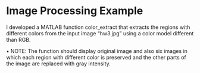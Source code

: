 # Image Processing Example 

I developed a MATLAB function color_extract that extracts the regions with different colors from the input image “hw3.jpg” using a color model different than RGB. 
 
▪ NOTE: The function should display original image and also six images in which each region with different color is preserved and the other parts of the image are replaced with gray intensity. 
 
